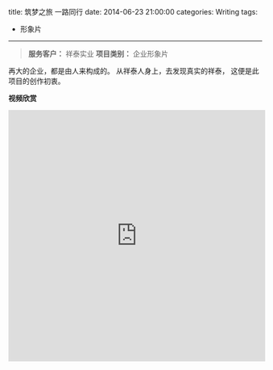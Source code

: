 title: 筑梦之旅 一路同行
date: 2014-06-23 21:00:00
categories: Writing
tags:
 - 形象片
---

> __服务客户：__ 祥泰实业
> __项目类别：__ 企业形象片

再大的企业，都是由人来构成的。
从祥泰人身上，去发现真实的祥泰，
这便是此项目的创作初衷。


__视频欣赏__

<iframe height=498 width=510 src="http://player.youku.com/embed/XNzQwMzA1NDYw" frameborder=0 allowfullscreen></iframe>
